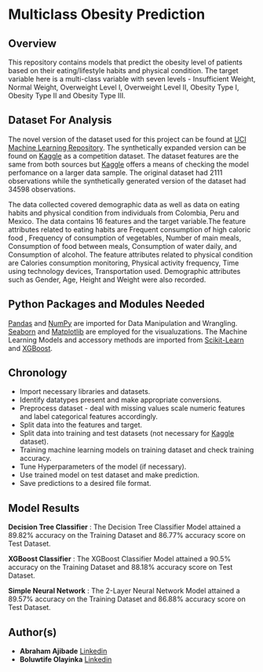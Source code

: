 # Multiclass Obesity Prediction
## Overview
This repository contains models that predict the obesity level of patients based on their eating/lifestyle habits and physical condition. The target variable here is a multi-class variable with seven levels - Insufficient Weight, Normal Weight, Overweight Level I, Overweight Level II, Obesity Type I, Obesity Type II and Obesity Type III. 

## Dataset For Analysis
The novel version of the dataset used for this project can be found at [UCI Machine Learning Repository](https://archive-beta.ics.uci.edu/dataset/544). The synthetically expanded version can be found on [Kaggle](https://www.kaggle.com/competitions/playground-series-s4e2/overview) as a competition dataset. The dataset features are the same from both sources but [Kaggle](https://www.kaggle.com/competitions/playground-series-s4e2/overview) offers a means of checking the model perfomance on a larger data sample. The original dataset had 2111 observations while the synthetically generated version of the dataset had 34598 observations. 

The data collected covered  demographic data as well as data on eating habits and physical condition from individuals from Colombia, Peru and Mexico. The data contains 16 features and the target variable.The feature attributes related to eating habits are Frequent consumption of high caloric food , Frequency of consumption of vegetables, Number of main meals, Consumption of food between meals, Consumption of water daily, and Consumption of alcohol. The feature attributes related to physical condition are Calories consumption monitoring, Physical activity frequency, Time using technology devices, Transportation used. Demographic attributes such as Gender, Age, Height and Weight were also recorded.

## Python Packages and Modules Needed
[Pandas](https://pandas.pydata.org/) and [NumPy](https://numpy.org/) are imported for Data Manipulation and Wrangling. [Seaborn](https://seaborn.pydata.org/) and [Matplotlib](https://matplotlib.org/) are employed for the visualuzations. The Machine Learning Models and accessory methods are imported from [Scikit-Learn](https://scikit-learn.org/) and [XGBoost](https://xgboost.readthedocs.io/en/stable/#).

## Chronology 
- Import necessary libraries and datasets.
- Identify datatypes present and make appropriate conversions.
- Preprocess dataset - deal with missing values scale numeric features and label categorical features accordingly.
- Split data into the features and target.
- Split data into training and test datasets (not necessary for [Kaggle](https://www.kaggle.com/competitions/playground-series-s4e2/overview) dataset).
- Training machine learning models on training dataset and check training accuracy.
- Tune Hyperparameters of the model (if necessary). 
- Use trained model on test dataset and make prediction.
- Save predictions to a desired file format.

## Model Results
**Decision Tree Classifier** : The Decision Tree Classifier Model attained a 89.82% accuracy on the Training Dataset and 86.77% accuracy score on Test Dataset. 

**XGBoost Classifier** : The XGBoost Classifier Model attained a 90.5% accuracy on the Training Dataset and 88.18% accuracy score on Test Dataset. 

**Simple Neural Network** : The 2-Layer Neural Network Model attained a 89.57% accuracy on the Training Dataset and 86.88% accuracy score on Test Dataset. 

## Author(s)
- **Abraham Ajibade** [Linkedin](https://www.linkedin.com/in/abraham-ajibade-759772117)
- **Boluwtife Olayinka** [Linkedin](https://www.linkedin.com/in/ajibade-bolu/) 
